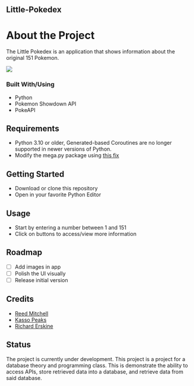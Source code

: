 ## Little-Pokedex

# About the Project

The Little Pokedex is an application that shows information about the original 151 Pokemon.

![](https://i.imgur.com/2RcAhNO.png)


### Built With/Using

* Python
* Pokemon Showdown API
* PokeAPI


## Requirements

* Python 3.10 or older, Generated-based Coroutines are no longer supported in newer versions of Python.
* Modify the mega.py package using [this fix](https://stackoverflow.com/questions/68465210/problem-downloading-mega-files-with-python/68465437#68465437)

## Getting Started

* Download or clone this repository
* Open in your favorite Python Editor

## Usage

* Start by entering a number between 1 and 151
* Click on buttons to access/view more information

## Roadmap
- [ ] Add images in app
- [ ] Polish the UI visually
- [ ] Release initial version

## Credits

- [Reed Mitchell](https://github.com/consumeReed)
- [Kasso Peaks](https://github.com/kpeaks99)
- [Richard Erskine](https://github.com/ErskineR7)

## Status

The project is currently under development. This project is a project for a database theory and programming class. This is demonstrate the ability to access APIs, store retrieved data into a database, and retrieve data from said database.
